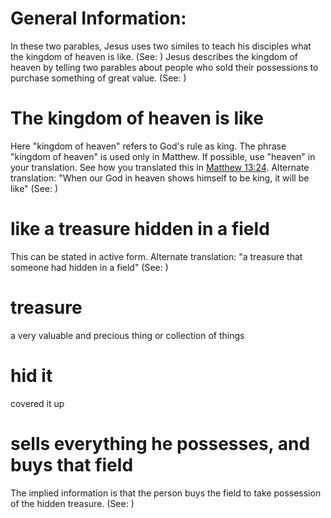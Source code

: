 
# General Information:
In these two parables, Jesus uses two similes to teach his disciples what the kingdom of heaven is like. (See: )
Jesus describes the kingdom of heaven by telling two parables about people who sold their possessions to purchase something of great value. (See: )

# The kingdom of heaven is like
Here "kingdom of heaven" refers to God's rule as king. The phrase "kingdom of heaven" is used only in Matthew. If possible, use "heaven" in your translation. See how you translated this in [Matthew 13:24](../13/24.md). Alternate translation: "When our God in heaven shows himself to be king, it will be like" (See: )

# like a treasure hidden in a field
This can be stated in active form. Alternate translation: "a treasure that someone had hidden in a field" (See: )

# treasure
a very valuable and precious thing or collection of things

# hid it
covered it up

# sells everything he possesses, and buys that field
The implied information is that the person buys the field to take possession of the hidden treasure. (See: )